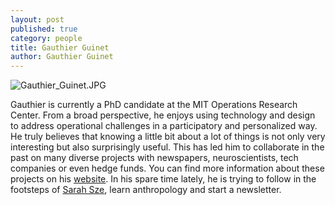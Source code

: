 ```yaml
---
layout: post
published: true
category: people
title: Gauthier Guinet
author: Gauthier Guinet
---
```

![Gauthier_Guinet.JPG]({{site.baseurl}}/assets/Gauthier_Guinet.JPG)

Gauthier is currently a PhD candidate at the MIT Operations Research Center. From a broad perspective, he enjoys using technology and design to address operational challenges in a participatory and personalized way. He truly believes that knowing a little bit about a lot of things is not only very interesting but also surprisingly useful. This has led him to collaborate in the past on many diverse projects with newspapers, neuroscientists, tech companies or even hedge funds. You can find more information about these projects on his [website](https://gguinet.github.io). In his spare time lately, he is trying to follow in the footsteps of [Sarah Sze](https://www.tate.org.uk/art/sarah-sze-interview-tateshots), learn anthropology and start a newsletter.

